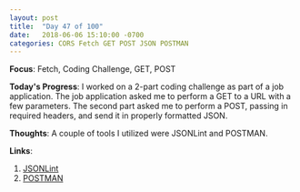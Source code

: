 ```yaml
---
layout: post
title:  "Day 47 of 100"
date:   2018-06-06 15:10:00 -0700
categories: CORS Fetch GET POST JSON POSTMAN
---
```


**Focus**: Fetch, Coding Challenge, GET, POST

**Today's Progress**: I worked on a 2-part coding challenge as part of a job application. The job application asked me to perform a GET to a URL with a few parameters. The second part asked me to perform a POST, passing in required headers, and send it in properly formatted JSON. 

**Thoughts**: A couple of tools I utilized were JSONLint and POSTMAN.    

**Links**: 
1. [JSONLint](https://jsonlint.com/)
2. [POSTMAN](https://www.getpostman.com/)